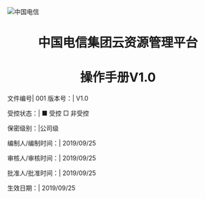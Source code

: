 ![中国电信](/images/zgdx.jpg)





# <center>中国电信集团云资源管理平台</center>
# <center>操作手册V1.0</center>



 文件编号| 001
  版本号：| V1.0

受控状态：| ■ 受控 □ 非受控

保密级别：|公司级

编制人/编制时间：| 2019/09/25

审核人/审核时间：| 2019/09/25

批准人/批准时间：| 2019/09/25

生效日期：| 2019/09/25




